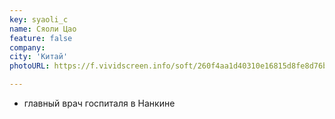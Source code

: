 ```yaml
---
key: syaoli_c
name: Сяоли Цао
feature: false
company: 
city: 'Китай'
photoURL: https://f.vividscreen.info/soft/260f4aa1d40310e16815d8fe8d76ba35/China-Flag-320x240.jpg

---
```

- главный врач госпиталя в Нанкине
